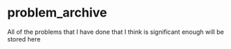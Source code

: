 # problem_archive
All of the problems that I have done that I think is significant enough will be stored here
